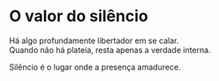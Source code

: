 # O valor do silêncio

Há algo profundamente libertador em se calar.  
Quando não há plateia, resta apenas a verdade interna.

Silêncio é o lugar onde a presença amadurece.